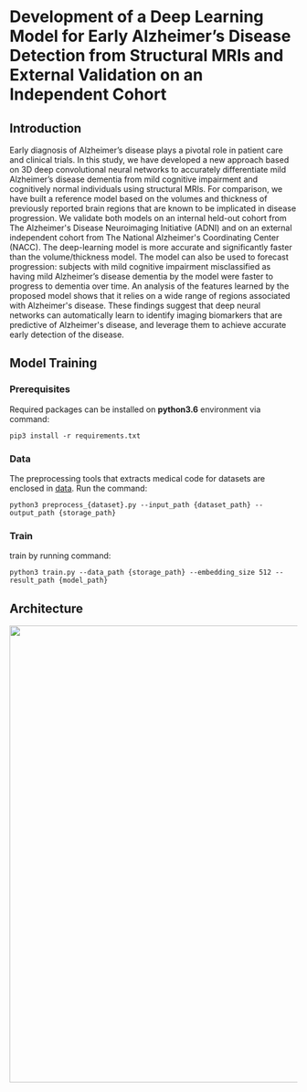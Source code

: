 # Development of a Deep Learning Model for Early Alzheimer’s Disease Detection from Structural MRIs and External Validation on an Independent Cohort 

## Introduction
Early diagnosis of Alzheimer’s disease plays a pivotal role in patient care and clinical trials. In this study, we have developed a new approach based on 3D deep convolutional neural networks to accurately differentiate mild Alzheimer’s disease dementia from mild cognitive impairment and cognitively normal individuals using structural MRIs. For comparison, we have built a reference model based on the volumes and thickness of previously reported brain regions that are known to be implicated in disease progression. We validate both models on an internal held-out cohort from The Alzheimer's Disease Neuroimaging Initiative (ADNI) and on an external independent cohort from The National Alzheimer's Coordinating Center (NACC). The deep-learning model is more accurate and significantly faster than the volume/thickness model. The model can also be used to forecast progression: subjects with mild cognitive impairment misclassified as having mild Alzheimer’s disease dementia by the model were faster to progress to dementia over time. An analysis of the features learned by the proposed model shows that it relies on a wide range of regions associated with Alzheimer's disease. These findings suggest that deep neural networks can automatically learn to identify imaging biomarkers that are predictive of Alzheimer's disease, and leverage them to achieve accurate early detection of the disease.

## Model Training


### Prerequisites

Required packages can be installed on **python3.6** environment via command:

```
pip3 install -r requirements.txt
```


### Data

The preprocessing tools that extracts medical code for datasets are enclosed in [data](). Run the command:
```
python3 preprocess_{dataset}.py --input_path {dataset_path} --output_path {storage_path}
```


### Train

train by running command:

```
python3 train.py --data_path {storage_path} --embedding_size 512 --result_path {model_path}
```

## Architecture

<p float="left" align="center">
<img src="overview.png" width="800" /> 
<figcaption align="center">
